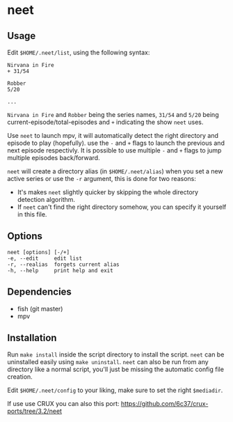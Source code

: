# neet

## Usage

Edit `$HOME/.neet/list`, using the following syntax:
```
Nirvana in Fire
+ 31/54

Robber
5/20

...
```

`Nirvana in Fire` and `Robber` being the series names, `31/54` and
`5/20` being current-episode/total-episodes and `+` indicating the
show `neet` uses.

Use `neet` to launch mpv, it will automatically detect the right directory
and episode to play (hopefully). use the `-` and `+` flags to launch
the previous and next episode respectivly. It is possible to use multiple
`-` and `+` flags to jump multiple episodes back/forward.

`neet` will create a directory alias (in `$HOME/.neet/alias`) when you set a new active series or use
the `-r` argument, this is done for two reasons:
* It's makes `neet` slightly quicker by skipping the whole directory detection
  algorithm.
* If `neet` can't find the right directory somehow, you can specify it
  yourself in this file.

## Options

```
neet [options] [-/+]
-e, --edit     edit list
-r, --realias  forgets current alias
-h, --help     print help and exit
```

## Dependencies

* fish (git master)
* mpv

## Installation

Run `make install` inside the script directory to install the script.
`neet` can be uninstalled easily using `make uninstall`.
`neet` can also be run from any directory like a normal script, you'll just be missing the automatic config file creation.

Edit `$HOME/.neet/config` to your liking, make sure to set the right `$mediadir`.

If use use CRUX you can also this port: https://github.com/6c37/crux-ports/tree/3.2/neet
